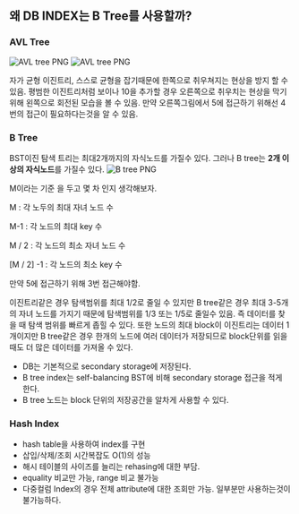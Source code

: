 ## 왜 DB INDEX는 B Tree를 사용할까?
### AVL Tree 

![AVL tree PNG](https://user-images.githubusercontent.com/80368511/225526438-85903c74-7249-40f4-ae6a-1e6de31ed9da.png)
![AVL tree PNG](https://user-images.githubusercontent.com/80368511/225526499-abe74c7a-14e4-4f2f-8b4b-1f2f3ec164c5.png)

자가 균형 이진트리, 스스로 균형을 잡기때문에 한쪽으로 취우쳐지는 현상을 방지 할 수 있음.  평범한 이진트리처럼 보이나 10을 추가할 경우 오른쪽으로 취우치는 현상을 막기 위해 왼쪽으로 회전된 모습을 볼 수 있음. 만약 오른쪽그림에서 5에 접근하기 위해선 4번의 접근이 필요하다는것을 알 수 있음. 

### B Tree

BST이진 탐색 트리는 최대2개까지의 자식노드를 가질수 있다. 그러나 B tree는 **2개 이상의 자식노드**를 가질수 있다. 
![B tree PNG](https://user-images.githubusercontent.com/80368511/225526812-851990e5-c5ab-4e51-83bd-c5be4fbf4377.png)

M이라는 기준 을 두고 몇 차 인지 생각해보자.

M : 각 노두의 최대 자녀 노드 수

M-1 : 각 노드의 최대 key 수

M / 2 : 각 노드의 최소 자녀 노드 수

[M / 2] -1 : 각 노드의 최소 key 수 

만약 5에 접근하기 위해 3번 접근해야함.

이진트리같은 경우 탐색범위를 최대 1/2로 줄일 수 있지만 B tree같은 경우 최대 3-5개의 자녀 노드를 가지기 때문에 탐색범위를 1/3 또는 1/5로 줄일수 있음. 즉 데이터를 찾을 때 탐색 범위를 빠르게 좁힐 수 있다. 또한 노드의 최대 block이 이진트리는 데이터 1개이지만 B tree같은 경우 한개의 노드에 여러 데이터가 저장되므로 block단위를 읽을 때도 더 많은 데이터를 가져올 수 있다. 

- DB는 기본적으로 secondary storage에 저장된다.
- B tree index는 self-balancing BST에 비해 secondary storage 접근을 적게 한다.
- B tree 노드는 block 단위의 저장공간을 알차게 사용할 수 있다.

### Hash Index

- hash table을 사용하여 index를 구현
- 삽입/삭제/조회 시간복잡도 O(1)의 성능
- 해시 테이블의 사이즈를 늘리는 rehasing에 대한 부담.
- equality 비교만 가능, range 비교 불가능
- 다중컬럼 Index의 경우 전체 attribute에 대한 조회만 가능. 일부분만 사용하는것이 불가능하다.
